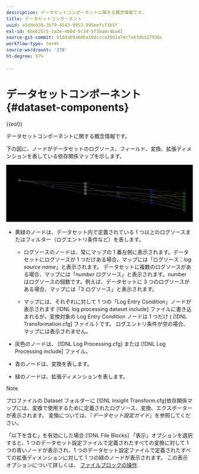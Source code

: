```yaml
---
description: データセットコンポーネントに関する概念情報です。
title: データセットコンポーネント
uuid: a5dde039-3b79-4543-9953-995eefc73b5f
exl-id: 6be625c5-1a2e-4b0d-9c34-5f3baec4ba81
source-git-commit: b1dda69a606a16dccca30d2a74c7e63dbd27936c
workflow-type: tm+mt
source-wordcount: '278'
ht-degree: 57%

---
```


# データセットコンポーネント{#dataset-components}

{{eol}}

データセットコンポーネントに関する概念情報です。

下の図に、ノードがデータセットのログソース、フィールド、変換、拡張ディメンションを表している依存関係マップを示します。

![](assets/vis_DependencyMap.png)

* 黄緑のノードは、データセット内で定義されている 1 つ以上のログソースまたはフィルター（ログエントリ条件など）を表します。

   * ログソースのノードは、常にマップの 1 番左側に表示されます。データセットにログソースが 1 つだけある場合、マップには「ログソース：*log source name*」と表示されます。 データセットに複数のログソースがある場合、マップには「*number* ログソース」と表示されます。number はログソースの個数です。例えば、データセットに 3 つのログソースがある場合、マップには「3 ログソース」と表示されます。

   * マップには、それぞれに対して 1 つの「Log Entry Condition」ノードが表示されます [!DNL log processing dataset include] ファイルに書き込まれるが、変換対象の Log Entry Condition ノードは 1 つだけ ( [!DNL Transformation.cfg] ファイル ) です。 ログエントリ条件が空の場合、マップには表示されません。

* 灰色のノードは、 [!DNL Log Processing.cfg] または [!DNL Log Processing include] ファイル。

* 青のノードは、変換を表します。
* 緑のノードは、拡張ディメンションを表します。

>[!NOTE]
>
>プロファイルの Dataset フォルダーに [!DNL Insight Transform.cfg]依存関係マップには、変換で使用するために定義されたログソース、変換、エクスポーターが表示されます。 変換については、『*データセット設定ガイド*』を参照してください。

「以下を含む」を有効にした場合 [!DNL File Blocks] 「表示」オプションを選択すると、1 つのデータセット設定ファイルで定義されたすべての変換に対して 1 つの青いノードが表示され、1 つのデータセット設定ファイルで定義されたすべての拡張ディメンションに対して 1 つの緑のノードが表示されます。 この表示オプションについて詳しくは、 [ファイルブロックの操作](../../../../../home/c-get-started/c-admin-intrf/c-dataset-mgrs/c-dep-maps/c-wkg-file-blocks.md#concept-3652bbabfbd34449a5f842d8aa598efc).
